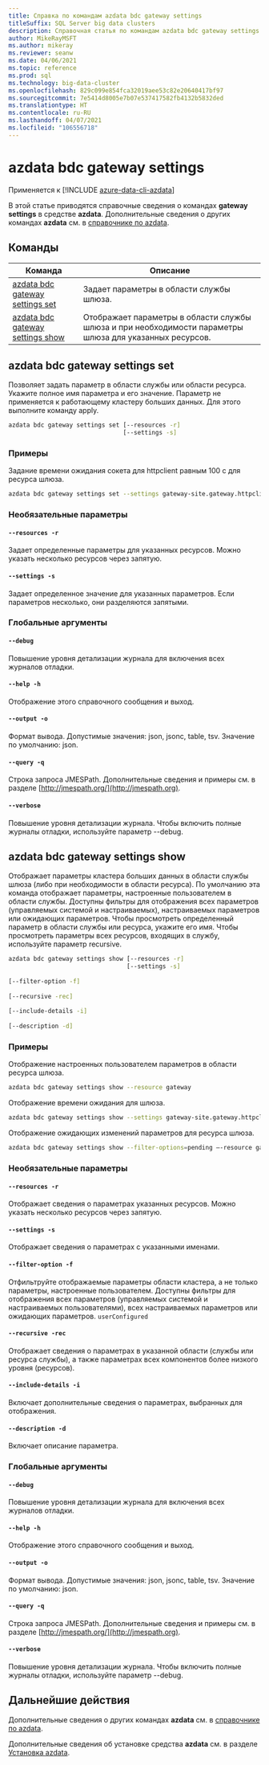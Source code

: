 ```yaml
---
title: Справка по командам azdata bdc gateway settings
titleSuffix: SQL Server big data clusters
description: Справочная статья по командам azdata bdc gateway settings.
author: MikeRayMSFT
ms.author: mikeray
ms.reviewer: seanw
ms.date: 04/06/2021
ms.topic: reference
ms.prod: sql
ms.technology: big-data-cluster
ms.openlocfilehash: 829c099e854fca32019aee53c82e20640417bf97
ms.sourcegitcommit: 7e5414d8005e7b07e537417582fb4132b5832ded
ms.translationtype: HT
ms.contentlocale: ru-RU
ms.lasthandoff: 04/07/2021
ms.locfileid: "106556718"
---
```

# <a name="azdata-bdc-gateway-settings"></a>azdata bdc gateway settings

Применяется к [!INCLUDE [azure-data-cli-azdata](../../includes/azure-data-cli-azdata.md)]

В этой статье приводятся справочные сведения о командах **gateway settings** в средстве **azdata**. Дополнительные сведения о других командах **azdata** см. в [справочнике по azdata](reference-azdata.md).

## <a name="commands"></a>Команды

|Команда|Описание|
| --- | --- |
[azdata bdc gateway settings set](#azdata-bdc-gateway-settings-set) | Задает параметры в области службы шлюза.
[azdata bdc gateway settings show](#azdata-bdc-gateway-settings-show) | Отображает параметры в области службы шлюза и при необходимости параметры шлюза для указанных ресурсов.
## <a name="azdata-bdc-gateway-settings-set"></a>azdata bdc gateway settings set
Позволяет задать параметр в области службы или области ресурса. Укажите полное имя параметра и его значение. Параметр не применяется к работающему кластеру больших данных. Для этого выполните команду apply.
```bash
azdata bdc gateway settings set [--resources -r] 
                                [--settings -s]
```
### <a name="examples"></a>Примеры
Задание времени ожидания сокета для httpclient равным 100 с для ресурса шлюза.
```bash
azdata bdc gateway settings set --settings gateway-site.gateway.httpclient.socketTimeout=100s –resources gateway
```
### <a name="optional-parameters"></a>Необязательные параметры
#### `--resources -r`
Задает определенные параметры для указанных ресурсов. Можно указать несколько ресурсов через запятую.
#### `--settings -s`
Задает определенное значение для указанных параметров. Если параметров несколько, они разделяются запятыми.
### <a name="global-arguments"></a>Глобальные аргументы
#### `--debug`
Повышение уровня детализации журнала для включения всех журналов отладки.
#### `--help -h`
Отображение этого справочного сообщения и выход.
#### `--output -o`
Формат вывода.  Допустимые значения: json, jsonc, table, tsv.  Значение по умолчанию: json.
#### `--query -q`
Строка запроса JMESPath. Дополнительные сведения и примеры см. в разделе [http://jmespath.org/](http://jmespath.org).
#### `--verbose`
Повышение уровня детализации журнала. Чтобы включить полные журналы отладки, используйте параметр --debug.
## <a name="azdata-bdc-gateway-settings-show"></a>azdata bdc gateway settings show
Отображает параметры кластера больших данных в области службы шлюза (либо при необходимости в области ресурса). По умолчанию эта команда отображает параметры, настроенные пользователем в области службы. Доступны фильтры для отображения всех параметров (управляемых системой и настраиваемых), настраиваемых параметров или ожидающих параметров. Чтобы просмотреть определенный параметр в области службы или ресурса, укажите его имя. Чтобы просмотреть параметры всех ресурсов, входящих в службу, используйте параметр recursive.
```bash
azdata bdc gateway settings show [--resources -r] 
                                 [--settings -s]  
                                 
[--filter-option -f]  
                                 
[--recursive -rec]  
                                 
[--include-details -i]  
                                 
[--description -d]
```
### <a name="examples"></a>Примеры
Отображение настроенных пользователем параметров в области ресурса шлюза.
```bash
azdata bdc gateway settings show --resource gateway
```
Отображение времени ожидания для шлюза.
```bash
azdata bdc gateway settings show --settings gateway-site.gateway.httpclient.socketTimeout --resources gateway
```
Отображение ожидающих изменений параметров для ресурса шлюза.
```bash
azdata bdc gateway settings show --filter-options=pending –-resource gateway --include-details
```
### <a name="optional-parameters"></a>Необязательные параметры
#### `--resources -r`
Отображает сведения о параметрах указанных ресурсов. Можно указать несколько ресурсов через запятую.
#### `--settings -s`
Отображает сведения о параметрах с указанными именами.
#### `--filter-option -f`
Отфильтруйте отображаемые параметры области кластера, а не только параметры, настроенные пользователем. Доступны фильтры для отображения всех параметров (управляемых системой и настраиваемых пользователями), всех настраиваемых параметров или ожидающих параметров.
`userConfigured`
#### `--recursive -rec`
Отображает сведения о параметрах в указанной области (службы или ресурса службы), а также параметрах всех компонентов более низкого уровня (ресурсов).
#### `--include-details -i`
Включает дополнительные сведения о параметрах, выбранных для отображения.
#### `--description -d`
Включает описание параметра.
### <a name="global-arguments"></a>Глобальные аргументы
#### `--debug`
Повышение уровня детализации журнала для включения всех журналов отладки.
#### `--help -h`
Отображение этого справочного сообщения и выход.
#### `--output -o`
Формат вывода.  Допустимые значения: json, jsonc, table, tsv.  Значение по умолчанию: json.
#### `--query -q`
Строка запроса JMESPath. Дополнительные сведения и примеры см. в разделе [http://jmespath.org/](http://jmespath.org).
#### `--verbose`
Повышение уровня детализации журнала. Чтобы включить полные журналы отладки, используйте параметр --debug.

## <a name="next-steps"></a>Дальнейшие действия

Дополнительные сведения о других командах **azdata** см. в [справочнике по azdata](reference-azdata.md). 

Дополнительные сведения об установке средства **azdata** см. в разделе [Установка azdata](..\install\deploy-install-azdata.md).
